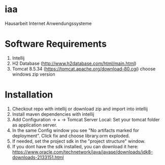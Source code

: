# iaa
Hausarbeit Internet Anwendungssysteme

# Software Requirements

1. Intellij
2. H2 Database (http://www.h2database.com/html/main.html)
3. Tomcat 8.5.34 (https://tomcat.apache.org/download-80.cgi) choose windows zip version

# Installation

1. Checkout repo with intellij or download zip and import into intellij
2. Install maven dependencies with intellij
3. Add Configuration -> + -> Tomcat Server Local: Set your tomcat folder as application server.
4. In the same Config window you see "No artifacts marked for deployment". Click fix and choose library.orm exploded.
5. If needed, set the project sdk in the "project structure" window.
6. If you dont have the sdk installed, you can download it here: https://www.oracle.com/technetwork/java/javase/downloads/jdk8-downloads-2133151.html

